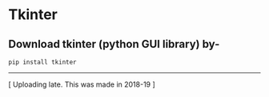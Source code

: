 # Tkinter

## Download tkinter (python GUI library) by-
```
pip install tkinter
```

<hr>
[ Uploading late. This was made in 2018-19 ]
